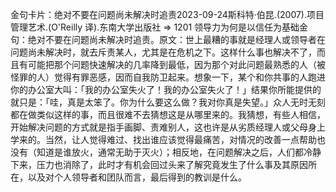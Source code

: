

金句卡片：绝对不要在问题尚未解决时追责2023-09-24斯科特·伯昆.(2007).项目管理艺术.(O'Reilly 译).东南大学出版社 => 1201 领导力为何是以信任为基础金句：绝对不要在问题尚未解决时追责。原文：世上最糟的事就是经理人或领导者在问题尚未解决时，就去斥责某人，尤其是在危机之下。这样什么事也解决不了，而且有可能把那个问题快速解决的几率降到最低，因为那个对此问题最熟悉的人（被怪罪的人）觉得有罪恶感，因而自我防卫起来。想象一下，某个和你共事的人跑进你的办公室大叫：「我的办公室失火了！我的办公室失火了！」结果你所能提供的就只是：「哇，真是太笨了。你为什么要这么做？我对你真是失望。」众人无时无刻都在做类似这样的事，而且很难不去猜想这是从哪里来的。我猜想，有些人相信，开始解决问题的方式就是指手画脚、责难别人，这也许是从劣质经理人或父母身上学来的。当然，让人觉得难过、找出谁应该觉得最痛苦，对情况的改善一点帮助也没有（知道是谁放火，通常无助于灭火）；相反地，在问题解决之后，人们都冷静下来，压力也消除了，此时才有机会回过头来了解究竟发生了什么事及其原因所在，以及对个人领导者和团队而言，最后得到的教训是什么。